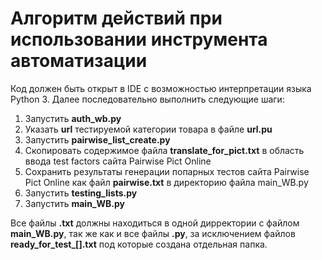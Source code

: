 # Алгоритм действий при использовании инструмента автоматизации
Код должен быть открыт в IDE с возможностью интерпретации языка Python 3. Далее последовательно выполнить следующие шаги:
1. Запустить __auth_wb.py__
2. Указать __url__ тестируемой категории товара в файле __url.pu__
3. Запустить __pairwise_list_create.py__
4. Скопировать содержимое файла __translate_for_pict.txt__ в область ввода test factors сайта Pairwise Pict Online
5. Сохранить результаты генерации попарных тестов сайта Pairwise Pict Online как файл __pairwise.txt__ в директорию файла main_WB.py
6. Запустить __testing_lists.py__
7. Запустить __main_WB.py__

Все файлы __.txt__ должны находиться в одной дирректории с файлом __main_WB.py__, так же как и все файлы __.py__, за исключением файлов **ready_for_test_[].txt** под которые создана отдельная папка.